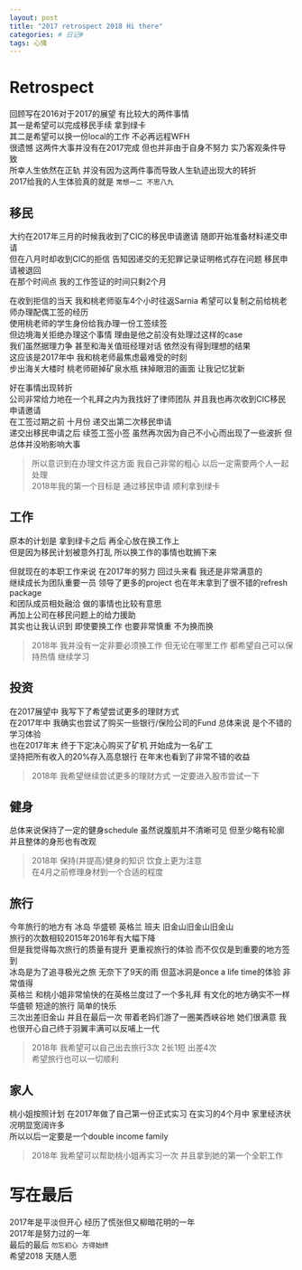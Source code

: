 ```yaml
---
layout: post
title: "2017 retrospect 2018 Hi there"
categories: # 日记#
tags: 心情
---
```


# Retrospect

回顾写在2016对于2017的展望 有比较大的两件事情   
其一是希望可以完成移民手续 拿到绿卡   
其二是希望可以换一份local的工作 不必再远程WFH   
很遗憾 这两件大事并没有在2017完成 但也并非由于自身不努力 实乃客观条件导致   
所幸人生依然在正轨 并没有因为这两件事而导致人生轨迹出现大的转折   
2017给我的人生体验真的就是 `常想一二 不思八九`

<!--more-->

## 移民

大约在2017年三月的时候我收到了CIC的移民申请邀请 随即开始准备材料递交申请   
但在八月时却收到CIC的拒信 告知因递交的无犯罪记录证明格式存在问题 移民申请被退回   
在那个时间点 我的工作签证的时间只剩2个月   

在收到拒信的当天 我和桃老师驱车4个小时往返Sarnia  希望可以复制之前给桃老师办理配偶工签的经历   
使用桃老师的学生身份给我办理一份工签续签   
但边境海关拒绝办理这个事情 理由是他之前没有处理过这样的case   
我们虽然据理力争 甚至和海关值班经理对话 依然没有得到理想的结果   
这应该是2017年中 我和桃老师最焦虑最难受的时刻   
步出海关大楼时 桃老师砸掉矿泉水瓶 抹掉眼泪的画面 让我记忆犹新   

好在事情出现转折   
公司非常给力地在一个礼拜之内为我找好了律师团队 并且我也再次收到CIC移民申请邀请   
在工签过期之前 十月份 递交出第二次移民申请   
递交出移民申请之后 续签工签小签 虽然再次因为自己不小心而出现了一些波折 但总体并没哟影响大事   

> 所以意识到在办理文件这方面 我自己非常的粗心 以后一定需要两个人一起处理   
> 2018年我的第一个目标是 通过移民申请 顺利拿到绿卡   

## 工作
原本的计划是 拿到绿卡之后 再全心放在换工作上   
但是因为移民计划被意外打乱 所以换工作的事情也耽搁下来   

但就现在的本职工作来说 在2017年的努力 回过头来看 我还是非常满意的   
继续成长为团队重要一员 领导了更多的project 也在年末拿到了很不错的refresh package   
和团队成员相处融洽 做的事情也比较有意思   
再加上公司在移民问题上的给力援助   
其实也让我认识到 即使要换工作 也要非常慎重 不为换而换   

> 2018年 我并没有一定非要必须换工作 但无论在哪里工作 都希望自己可以保持热情 继续学习   


## 投资
在2017展望中 我写下了希望尝试更多的理财方式   
在2017年中 我确实也尝试了购买一些银行/保险公司的Fund 总体来说 是个不错的学习体验   
也在2017年末 终于下定决心购买了矿机 开始成为一名矿工   
坚持把所有收入的20%存入高息银行 在年末也看到了非常不错的收益   

> 2018年 我希望继续尝试更多的理财方式 一定要进入股市尝试一下   

## 健身
总体来说保持了一定的健身schedule 虽然说腹肌并不清晰可见 但至少略有轮廓 并且整体的身形也有改观   

> 2018年 保持(并提高)健身的知识 饮食上更为注意   
> 在4月之前修理身材到一个合适的程度   

## 旅行
今年旅行的地方有 冰岛 华盛顿 英格兰 班夫 旧金山旧金山旧金山   
旅行的次数相较2015年2016年有大幅下降   
但是我觉得每次旅行的质量有提升 更重视旅行的体验 而不仅仅是到重要的地方签到   
冰岛是为了追寻极光之旅 无奈下了9天的雨 但蓝冰洞是once a life time的体验 非常值得   
英格兰 和桃小姐非常愉快的在英格兰度过了一个多礼拜 有文化的地方确实不一样
华盛顿 短途的旅行 简单的快乐   
三次出差旧金山 并且在最后一次 带着老妈们游了一圈美西峡谷地 她们很满意 我也很开心自己终于羽翼丰满可以反哺上一代   

> 2018年 我希望可以自己出去旅行3次 2长1短 出差4次   
> 希望旅行也可以一切顺利

## 家人
桃小姐按照计划 在2017年做了自己第一份正式实习 在实习的4个月中 家里经济状况明显宽阔许多   
所以以后一定要是一个double income family   

> 2018年 我希望可以帮助桃小姐再实习一次 并且拿到她的第一个全职工作   

# 写在最后
2017年是平淡但开心 经历了慌张但又柳暗花明的一年   
2017年是努力过的一年   
最后的最后 `勿忘初心 方得始终`   
希望2018 天随人愿   